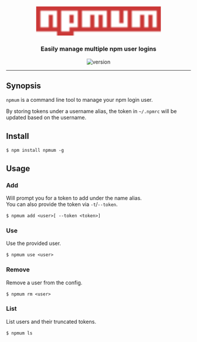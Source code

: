 <p align="center">
  <img alt="npmum" src="logo.svg" width="340" />
</p>

<h3 align="center">Easily manage multiple npm user logins</h3>

<p align="center">
  <img alt="version" src="https://badge.fury.io/js/npmum.svg" />
</p>

----

## Synopsis

`npmum` is a command line tool to manage your npm login user.

By storing tokens under a username alias, the token in `~/.npmrc` will be updated based on the username.

## Install

```
$ npm install npmum -g
```

## Usage

### Add

Will prompt you for a token to add under the name alias.  
You can also provide the token via `-t`/`--token`.

```
$ npmum add <user>[ --token <token>]
```

### Use

Use the provided user.

```
$ npmum use <user>
```

### Remove

Remove a user from the config.

```
$ npmum rm <user>
```

### List

List users and their truncated tokens.

```
$ npmum ls
```

